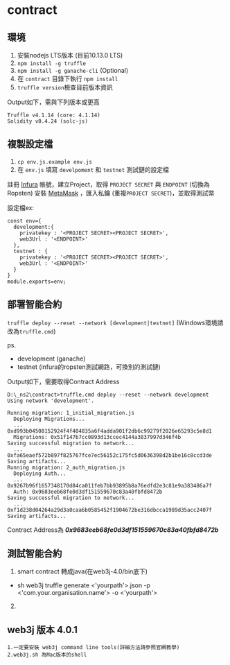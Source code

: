 # contract

## 環境

1. 安裝nodejs LTS版本 (目前10.13.0 LTS)
2. `npm install -g truffle`
3. `npm install -g ganache-cli` (Optional)
4. 在 `contract` 目錄下執行 `npm install`
5. `truffle version`檢查目前版本資訊

Output如下，需與下列版本或更高
```
Truffle v4.1.14 (core: 4.1.14)
Solidity v0.4.24 (solc-js)
```

## 複製設定檔

1. `cp env.js.example env.js`
2. 在 `env.js` 填寫 `develpoment` 和 `testnet` 測試鏈的設定檔

註冊 [Infura](https://infura.io/ ) 帳號，建立Project，取得 `PROJECT SECRET` 與 `ENDPOINT` (切換為Ropsten)
安裝 [MetaMask](https://metamask.io/) ，匯入私鑰 (重複`PROJECT SECRET`)，並取得測試幣

設定檔ex:

```
const env={
  development:{
    privatekey : '<PROJECT SECRET><PROJECT SECRET>',
    web3Url : '<ENDPOINT>'
  },
  testnet : {
    privatekey : '<PROJECT SECRET><PROJECT SECRET>',
    web3Url : '<ENDPOINT>'
  }
}
module.exports=env;
```

## 部署智能合約

`truffle deploy --reset --network [development|testnet]`
(Windows環境請改為`truffle.cmd`)

ps.
- development (ganache)
- testnet (infura的ropsten測試網路，可換別的測試鏈)

Output如下，需要取得Contract Address
```
D:\_ns2\contract>truffle.cmd deploy --reset --network development
Using network 'development'.

Running migration: 1_initial_migration.js
  Deploying Migrations...
  ... 0xd993b04508152924f4f404835a6f4adda901f2db6c99279f2026e65293c5e8d1
  Migrations: 0x51f147b7cc0893d13ccec4144a3837997d346f4b
Saving successful migration to network...
  ... 0xfa65eaef572b897f825767fce7ec56152c175fc5d0636398d2b1be16c8ccd3de
Saving artifacts...
Running migration: 2_auth_migration.js
  Deploying Auth...
  ... 0x9267b96f1657348170d84ca011feb7bb93895b8a76edfd2e3c81e9a383486a7f
  Auth: 0x9683eeb68fe0d3df151559670c83a40fbfd8472b
Saving successful migration to network...
  ... 0xf1d238d04264a29d3a0caa6b0585452f1904672be316dbcca1989d35acc2407f
Saving artifacts...
```
Contract Address為 ***0x9683eeb68fe0d3df151559670c83a40fbfd8472b***

## 測試智能合約

1. smart contract 轉成java(在web3j-4.0/bin底下)
- sh web3j truffle generate <'yourpath'>.json -p <'com.your.organisation.name'> -o <'yourpath'>
2. 


## web3j 版本 4.0.1
```
1.一定要安裝 web3j command line tools(詳細方法請參照官網教學)
2.web3j.sh 為Mac版本的shell
```



